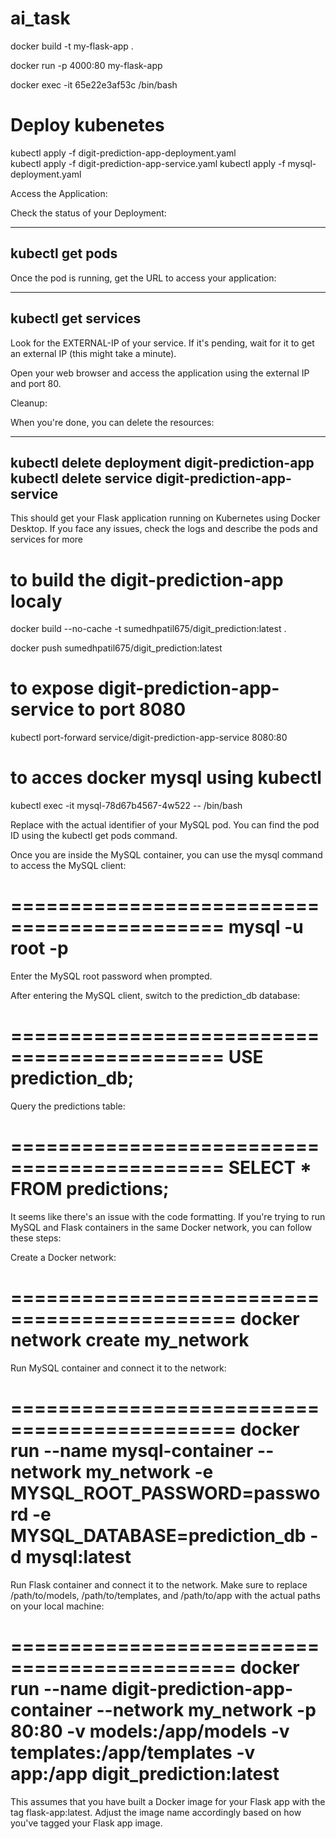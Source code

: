 # ai_task


docker build -t my-flask-app .

docker run -p 4000:80 my-flask-app

docker exec -it 65e22e3af53c /bin/bash


Deploy kubenetes 
==========================
kubectl apply -f digit-prediction-app-deployment.yaml  
kubectl apply -f digit-prediction-app-service.yaml
kubectl apply -f mysql-deployment.yaml





Access the Application:

Check the status of your Deployment:

----------------------------------------
kubectl get pods
----------------------------------------


Once the pod is running, get the URL to access your application:

----------------------------------------
kubectl get services
----------------------------------------


Look for the EXTERNAL-IP of your service. If it's pending, wait for it to get an external IP (this might take a minute).

Open your web browser and access the application using the external IP and port 80.

Cleanup:

When you're done, you can delete the resources:

--------------------------------------------------
kubectl delete deployment digit-prediction-app
kubectl delete service digit-prediction-app-service
--------------------------------------------------


This should get your Flask application running on Kubernetes using Docker Desktop. If you face any issues, check the logs and describe the pods and services for more 






to build the digit-prediction-app localy
============================================

docker build --no-cache -t sumedhpatil675/digit_prediction:latest .


docker push sumedhpatil675/digit_prediction:latest


to expose digit-prediction-app-service  to port 8080
=============================================
kubectl port-forward service/digit-prediction-app-service 8080:80


to acces docker mysql using kubectl
===================================

kubectl exec -it mysql-78d67b4567-4w522 -- /bin/bash

Replace <your-pod-id> with the actual identifier of your MySQL pod. You can find the pod ID using the kubectl get pods command.

Once you are inside the MySQL container, you can use the mysql command to access the MySQL client:

============================================
mysql -u root -p
============================================


Enter the MySQL root password when prompted.

After entering the MySQL client, switch to the prediction_db database:

============================================
USE prediction_db;
============================================

Query the predictions table:

============================================
SELECT * FROM predictions;
============================================


It seems like there's an issue with the code formatting. If you're trying to run MySQL and Flask containers in the same Docker network, you can follow these steps:

Create a Docker network:

=============================================
docker network create my_network
=============================================


Run MySQL container and connect it to the network:

=============================================
docker run --name mysql-container --network my_network -e MYSQL_ROOT_PASSWORD=password -e MYSQL_DATABASE=prediction_db -d mysql:latest
=============================================


Run Flask container and connect it to the network. Make sure to replace /path/to/models, /path/to/templates, and /path/to/app with the actual paths on your local machine:

=============================================
docker run --name digit-prediction-app-container --network my_network -p 80:80 -v models:/app/models -v templates:/app/templates -v app:/app digit_prediction:latest
=============================================


This assumes that you have built a Docker image for your Flask app with the tag flask-app:latest. Adjust the image name accordingly based on how you've tagged your Flask app image.